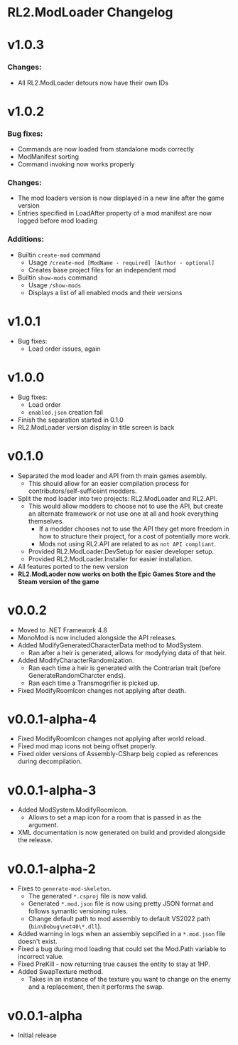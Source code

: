 # RL2.ModLoader Changelog

# v1.0.3
### Changes:
- All RL2.ModLoader detours now have their own IDs

# v1.0.2
### Bug fixes:
- Commands are now loaded from standalone mods correctly
- ModManifest sorting
- Command invoking now works properly
### Changes:
- The mod loaders version is now displayed in a new line after the game version
- Entries specified in LoadAfter property of a mod manifest are now logged before mod loading
### Additions:
- Builtin `create-mod` command
	- Usage `/create-mod [ModName - required] [Author - optional]`
	- Creates base project files for an independent mod
- Builtin `show-mods` command
	- Usage `/show-mods`
	- Displays a list of all enabled mods and their versions

# v1.0.1
- Bug fixes:
	- Load order issues, again

# v1.0.0
- Bug fixes:
	- Load order
	- `enabled.json` creation fail
- Finish the separation started in 0.1.0
- RL2.ModLoader version display in title screen is back

# v0.1.0
- Separated the mod loader and API from th main games asembly.
	- This should allow for an easier compilation process for contributors/self-sufficeint modders.
- Split the mod loader into two projects: RL2.ModLoader and RL2.API.
	- This would allow modders to choose not to use the API, but create an alternate framework or not use one at all and hook everything themselves.
		- If a modder chooses not to use the API they get more freedom in how to structure their project, for a cost of potentially more work.
		- Mods not using RL2.API are related to as `not API compliant`.
	- Provided RL2.ModLoader.DevSetup for easier developer setup.
	- Provided RL2.ModLoader.Installer for easier installation.
- All features ported to the new version
- **RL2.ModLaoder now works on both the Epic Games Store and the Steam version of the game**

# v0.0.2
- Moved to .NET Framework 4.8
- MonoMod is now included alongside the API releases.
- Added ModifyGeneratedCharacterData method to ModSystem.
	- Ran after a heir is generated, allows for modyfying data of that heir.
- Added ModifyCharacterRandomization.
	- Ran each time a heir is generated with the Contrarian trait (before GenerateRandomCharcter ends).
	- Ran each time a Transmogrifier is picked up.
- Fixed ModifyRoomIcon changes not applying after death.

# v0.0.1-alpha-4
- Fixed ModifyRoomIcon changes not applying after world reload.
- Fixed mod map icons not being offset properly.
- Fixed older versions of Assembly-CSharp beig copied as references during decompilation.

# v0.0.1-alpha-3
- Added ModSystem.ModifyRoomIcon.
	- Allows to set a map icon for a room that is passed in as the argument.
- XML documentation is now generated on build and provided alongside the release.

# v0.0.1-alpha-2
- Fixes to `generate-mod-skeleton`.
	- The generated `*.csproj` file is now valid.
	- Generated `*.mod.json` file is now using pretty JSON format and follows symantic versioning rules.
	- Change default path to mod assembly to default VS2022 path (`bin\Debug\net40\*.dll`).
- Added warning in logs when an assembly sepcified in a `*.mod.json` file doesn't exist.
- Fixed a bug during mod loading that could set the Mod.Path variable to incorrect value.
- Fixed PreKill - now returning true causes the entity to stay at 1HP.
- Added SwapTexture method.
	- Takes in an instance of the texture you want to change on the enemy and a replacement, then it performs the swap.

# v0.0.1-alpha
- Initial release
